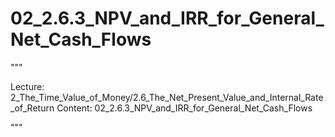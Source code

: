 # 02_2.6.3_NPV_and_IRR_for_General_Net_Cash_Flows

"""

Lecture: 2_The_Time_Value_of_Money/2.6_The_Net_Present_Value_and_Internal_Rate_of_Return
Content: 02_2.6.3_NPV_and_IRR_for_General_Net_Cash_Flows

"""

